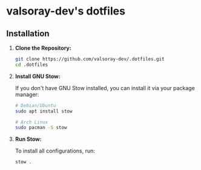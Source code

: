 # valsoray-dev's dotfiles

## Installation

1. **Clone the Repository:**

   ```bash
   git clone https://github.com/valsoray-dev/.dotfiles.git
   cd .dotfiles
   ```

2. **Install GNU Stow:**

   If you don't have GNU Stow installed, you can install it via your package manager:

   ```bash
   # Debian/Ubuntu
   sudo apt install stow

   # Arch Linux
   sudo pacman -S stow
   ```

3. **Run Stow:**

   To install all configurations, run:

   ```bash
   stow .
   ```
